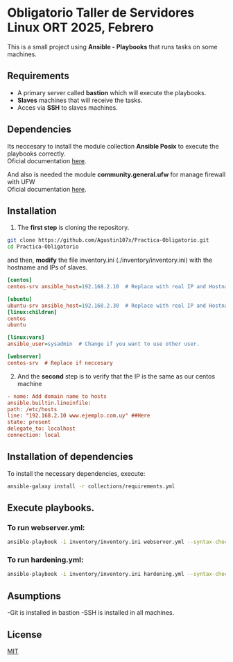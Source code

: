 #  Obligatorio Taller de Servidores Linux ORT 2025, Febrero

This is a small project using **Ansible - Playbooks** that runs tasks on some machines.

## Requirements

- A primary server called **bastion** which will execute the playbooks.
- **Slaves** machines that will receive the tasks.
- Acces via **SSH** to slaves machines. 

## Dependencies

Its neccesary to install the module collection **Ansible Posix** to execute the playbooks correctly.    
Oficial documentation [here](https://docs.ansible.com/ansible/latest/collections/ansible/posix/index.html).

And also is needed the module **community.general.ufw** for manage firewall with UFW  
Oficial documentation [here](https://docs.ansible.com/ansible/latest/collections/community/general/ufw_module.html).

## Installation

1. The **first step** is cloning the repository.

```bash
git clone https://github.com/Agustin107x/Practica-Obligatorio.git
cd Practica-Obligatorio
```

and then, **modify** the file inventory.ini (./inventory/inventory.ini) with the hostname and IPs of slaves.

```ini
[centos]
centos-srv ansible_host=192.168.2.10  # Replace with real IP and Hostname 

[ubuntu]
ubuntu-srv ansible_host=192.168.2.30  # Replace with real IP and Hostname 
[linux:children]
centos
ubuntu

[linux:vars]
ansible_user=sysadmin  # Change if you want to use other user.

[webserver]
centos-srv  # Replace if neccesary
```

2. And the **second** step is to verify that the IP is the same as our centos machine
```ini
- name: Add domain name to hosts
ansible.builtin.lineinfile:
path: /etc/hosts
line: "192.168.2.10 www.ejemplo.com.uy" ##Here 
state: present
delegate_to: localhost
connection: local
```

## Installation of dependencies
To install the necessary dependencies, execute:

```bash
ansible-galaxy install -r collections/requirements.yml
```

## Execute playbooks.

### To run **webserver.yml**:
```bash
ansible-playbook -i inventory/inventory.ini webserver.yml --syntax-check
```

### To run **hardening.yml**:
```bash
ansible-playbook -i inventory/inventory.ini hardening.yml --syntax-check
```

## Asumptions
-Git is installed in bastion
-SSH is installed in all machines.

## License

[MIT](https://choosealicense.com/licenses/mit/)
